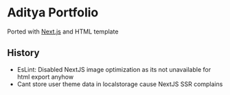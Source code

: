 # Aditya Portfolio

Ported with [Next.js](https://nextjs.org/) and HTML template

## History

- EsLint: Disabled NextJS image optimization as its not unavailable for html export anyhow
- Cant store user theme data in localstorage cause NextJS SSR complains
